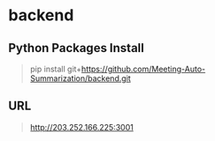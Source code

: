 # backend
## Python Packages Install
> pip install git+https://github.com/Meeting-Auto-Summarization/backend.git
## URL
> http://203.252.166.225:3001
